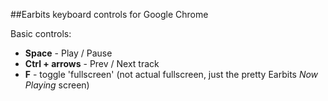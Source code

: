 ##Earbits keyboard controls for Google Chrome

Basic controls:

- **Space** - Play / Pause
- **Ctrl + arrows** - Prev / Next track
- **F** - toggle 'fullscreen' (not actual fullscreen, just the pretty Earbits *Now Playing* screen)
